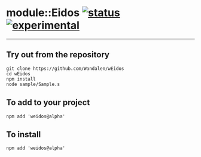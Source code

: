 
# module::Eidos  [![status](https://github.com/Wandalen/wEidos/workflows/publish/badge.svg)](https://github.com/Wandalen/wEidos/actions?query=workflow%3Apublish) [![experimental](https://img.shields.io/badge/stability-experimental-orange.svg)](https://github.com/emersion/stability-badges#experimental)

___

## Try out from the repository
```
git clone https://github.com/Wandalen/wEidos
cd wEidos
npm install
node sample/Sample.s
```

## To add to your project
```
npm add 'weidos@alpha'
```


## To install
```
npm add 'weidos@alpha'
```

